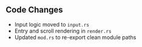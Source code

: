 ## Code Changes

- Input logic moved to `input.rs`
- Entry and scroll rendering in `render.rs`
- Updated `mod.rs` to re-export clean module paths
